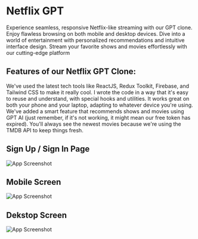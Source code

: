 # Netflix GPT

Experience seamless, responsive Netflix-like streaming with our GPT clone. Enjoy flawless browsing on both mobile and desktop devices. Dive into a world of entertainment with personalized recommendations and intuitive interface design. Stream your favorite shows and movies effortlessly with our cutting-edge platform

## Features of our Netflix GPT Clone:

We've used the latest tech tools like ReactJS, Redux Toolkit, Firebase, and Tailwind CSS to make it really cool.
I wrote the code in a way that it's easy to reuse and understand, with special hooks and utilities.
It works great on both your phone and your laptop, adapting to whatever device you're using.
We've added a smart feature that recommends shows and movies using GPT AI (just remember, if it's not working, it might mean our free token has expired).
You'll always see the newest movies because we're using the TMDB API to keep things fresh.

## Sign Up / Sign In Page

![App Screenshot](https://i.ibb.co/PgR5D5N/Screenshot-1219.png)

## Mobile Screen

![App Screenshot](https://i.ibb.co/1X3xHZH/mobile.png)

## Dekstop Screen

![App Screenshot](https://i.ibb.co/YtmjNY7/home.png)
